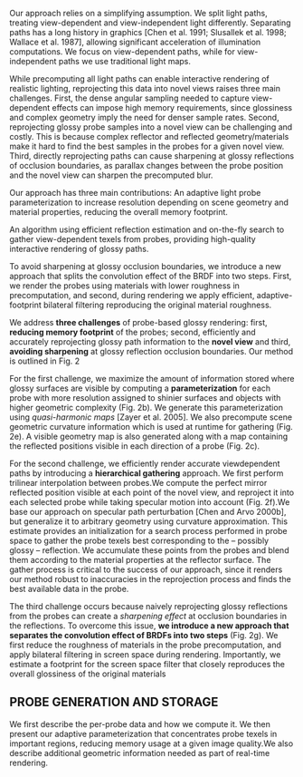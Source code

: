 Our approach relies on a simplifying assumption. We split light paths, treating view-dependent and view-independent light differently. Separating paths has a long history in graphics [Chen et al. 1991; Slusallek et al. 1998; Wallace et al. 1987], allowing significant acceleration of illumination computations. We focus on view-dependent paths, while for view-independent paths we use traditional light maps.

While precomputing all light paths can enable interactive rendering of realistic lighting, reprojecting this data into novel views raises three main challenges. First, the dense angular sampling needed to capture view-dependent effects can impose high memory requirements, since glossiness and complex geometry imply the need for denser sample rates. Second, reprojecting glossy probe samples into a novel view can be challenging and costly. This is because complex reflector and reflected geometry/materials make it hard to find the best samples in the probes for a given novel view. Third, directly reprojecting paths can cause sharpening at glossy reflections of occlusion boundaries, as parallax changes between the probe position and the novel view can sharpen the precomputed blur.

Our approach has three main contributions:
An adaptive light probe parameterization to increase resolution depending on scene geometry and material properties, reducing the overall memory footprint.

An algorithm using efficient reflection estimation and on-the-fly search to gather view-dependent texels from probes, providing high-quality interactive rendering of glossy paths.

To avoid sharpening at glossy occlusion boundaries, we introduce a new approach that splits the convolution effect of the BRDF into two steps. First, we render the probes using materials with lower roughness in precomputation, and second, during rendering we apply efficient, adaptive-footprint bilateral filtering reproducing the original material roughness.

We address **three challenges** of probe-based glossy rendering: first, **reducing memory footprint** of the probes; second, efficiently and accurately reprojecting glossy path information to the **novel view** and third, **avoiding sharpening** at glossy reflection occlusion boundaries. Our method is outlined in Fig. 2

For the first challenge, we maximize the amount of information stored where glossy surfaces are visible by computing a **parameterization** for each probe with more resolution assigned to shinier surfaces and objects with higher geometric complexity (Fig. 2b). We generate this parameterization using *quasi-harmonic maps* [Zayer et al. 2005]. We also precompute scene geometric curvature information which is used at runtime for gathering (Fig. 2e). A visible geometry map is also generated along with a map containing the reflected positions visible in each direction of a probe (Fig. 2c).

For the second challenge, we efficiently render accurate viewdependent paths by introducing a **hierarchical gathering** approach. We first perform trilinear interpolation between probes.We compute the perfect mirror reflected position visible at each point of the novel view, and reproject it into each selected probe while taking specular motion into account (Fig. 2f).We base our approach on specular path perturbation [Chen and Arvo 2000b], but generalize it to arbitrary geometry using curvature approximation. This estimate provides an initialization for a search process performed in probe space to gather the probe texels best corresponding to the – possibly glossy – reflection. We accumulate these points from the probes and blend them according to the material properties at the reflector surface. The gather process is critical to the success of our approach, since it renders our method robust to inaccuracies in the reprojection process and finds the best available data in the probe.

The third challenge occurs because naively reprojecting glossy reflections from the probes can create a *sharpening effect* at occlusion boundaries in the reflections. To overcome this issue, **we introduce a new approach that separates the convolution effect of BRDFs into two steps** (Fig. 2g). We first reduce the roughness of materials in the probe precomputation, and apply bilateral filtering in screen space during rendering. Importantly, we estimate a footprint for the screen space filter that closely reproduces the overall glossiness of the original materials

## PROBE GENERATION AND STORAGE

We first describe the per-probe data and how we compute it. We then present our adaptive parameterization that concentrates probe texels in important regions, reducing memory usage at a given image quality.We also describe additional geometric information needed as part of real-time rendering.




